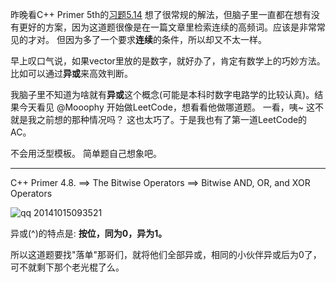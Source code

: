 昨晚看C++ Primer 5th的[习题5.14](https://github.com/pezy/Cpp-Primer/blob/master/ch05/ex5_14.cpp)
想了很常规的解法，但脑子里一直都在想有没有更好的方案，因为这道题很像是在一篇文章里检索连续的高频词。应该是非常常见的才对。
但因为多了一个要求**连续**的条件，所以却又不太一样。

早上叹口气说，如果vector里放的是数字，就好办了，肯定有数学上的巧妙方法。比如可以通过**异或**来高效判断。

我脑子里不知道为啥就有**异或**这个概念(可能是本科时数字电路学的比较认真)。结果今天看见 @Mooophy 开始做LeetCode，想看看他做哪道题。
一看，咦~ 这不就是我之前想的那种情况吗？ 这也太巧了。于是我也有了第一道LeetCode的 AC。

不会用泛型模板。 简单题自己想象吧。

-----

C++ Primer 4.8. ==> The Bitwise Operators ==> Bitwise AND, OR, and XOR Operators

![qq 20141015093521](https://cloud.githubusercontent.com/assets/1147451/4639382/042223b6-540c-11e4-9fdc-8098179e6770.png)

异或(^)的特点是: **按位，同为0，异为1。**

所以这道题要找"落单"那哥们，就将他们全部异或，相同的小伙伴异或后为0了，可不就剩下那个老光棍了么。
